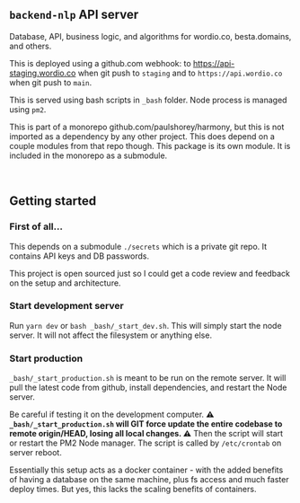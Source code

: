 ## `backend-nlp` API server

Database, API, business logic, and algorithms for wordio.co, besta.domains, and others.

This is deployed using a github.com webhook: to https://api-staging.wordio.co when git push to `staging` and to `https://api.wordio.co` when git push to `main`.

This is served using bash scripts in `_bash` folder. Node process is managed using `pm2`.

This is part of a monorepo github.com/paulshorey/harmony, but this is not imported as a dependency by any other project. This does depend on a couple modules from that repo though. This package is its own module. It is included in the monorepo as a submodule.

<br />

## Getting started

### First of all...

This depends on a submodule `./secrets` which is a private git repo. It contains API keys and DB passwords.

This project is open sourced just so I could get a code review and feedback on the setup and architecture.

### Start development server

Run `yarn dev` or `bash _bash/_start_dev.sh`. This will simply start the node server. It will not affect the filesystem or anything else.

### Start production

`_bash/_start_production.sh` is meant to be run on the remote server. It will pull the latest code from github, install dependencies, and restart the Node server.

Be careful if testing it on the development computer. **⚠️ `_bash/_start_production.sh` will GIT force update the entire codebase to remote origin/HEAD, losing all local changes. ⚠️** Then the script will start or restart the PM2 Node manager. The script is called by `/etc/crontab` on server reboot.

Essentially this setup acts as a docker container - with the added benefits of having a database on the same machine, plus fs access and much faster deploy times. But yes, this lacks the scaling benefits of containers.

